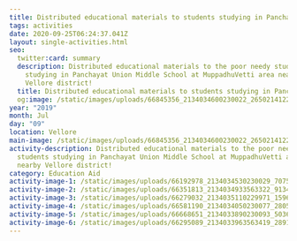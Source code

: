 ```yaml
---
title: Distributed educational materials to students studying in Panchayat School
tags: activities
date: 2020-09-25T06:24:37.041Z
layout: single-activities.html
seo:
  twitter:card: summary
  description: Distributed educational materials to the poor needy students
    studying in Panchayat Union Middle School at MuppadhuVetti area nearby
    Vellore district!
  title: Distributed educational materials to students studying in Panchayat School
  og:image: /static/images/uploads/66845356_2134034600230022_2650214122662133760_o_2134034593563356.jpg
year: "2019"
month: Jul
day: "09"
location: Vellore
main-image: /static/images/uploads/66845356_2134034600230022_2650214122662133760_o_2134034593563356.jpg
activity-description: Distributed educational materials to the poor needy
  students studying in Panchayat Union Middle School at MuppadhuVetti area
  nearby Vellore district!
category: Education Aid
activity-image-1: /static/images/uploads/66192978_2134034530230029_7075388579215572992_o_2134034523563363.jpg
activity-image-2: /static/images/uploads/66351813_2134034933563322_9134854874008125440_o_2134034926896656.jpg
activity-image-3: /static/images/uploads/66279032_2134035110229971_1596096528223567872_o_2134035106896638.jpg
activity-image-4: /static/images/uploads/66581190_2134034050230077_2805150618279215104_o_2134034043563411.jpg
activity-image-5: /static/images/uploads/66668651_2134033890230093_503660987916746752_o_2134033886896760.jpg
activity-image-6: /static/images/uploads/66295089_2134033963563419_2891703529372647424_o_2134033956896753.jpg
---
```

